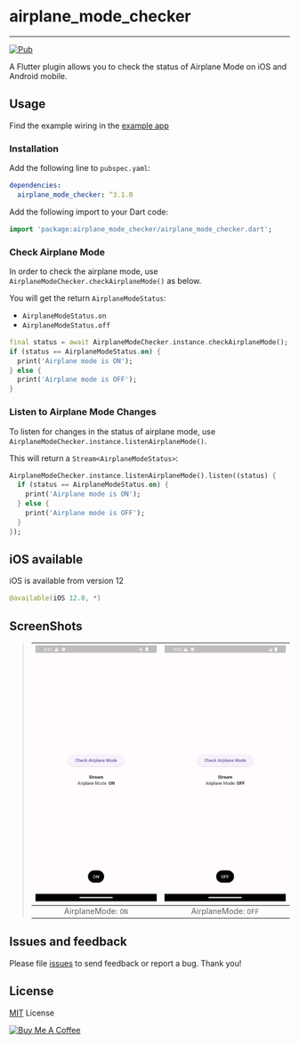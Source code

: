 # airplane_mode_checker

---

[![Pub](https://img.shields.io/pub/v/airplane_mode_checker.svg)](https://pub.dev/packages/airplane_mode_checker)

A Flutter plugin allows you to check the status of Airplane Mode on iOS and Android mobile.

## Usage

Find the example wiring in the [example app](https://github.com/14h4i/airplane_mode_checker/blob/master/example/lib/main.dart)

### Installation

Add the following line to `pubspec.yaml`:

```yaml
dependencies:
  airplane_mode_checker: ^3.1.0
```

Add the following import to your Dart code:

```dart
import 'package:airplane_mode_checker/airplane_mode_checker.dart';
```

### Check Airplane Mode

In order to check the airplane mode, use `AirplaneModeChecker.checkAirplaneMode()` as below.

You will get the return `AirplaneModeStatus`:

- `AirplaneModeStatus.on`
- `AirplaneModeStatus.off`

```dart
final status = await AirplaneModeChecker.instance.checkAirplaneMode();
if (status == AirplaneModeStatus.on) {
  print('Airplane mode is ON');
} else {
  print('Airplane mode is OFF');
}
```

### Listen to Airplane Mode Changes

To listen for changes in the status of airplane mode, use `AirplaneModeChecker.instance.listenAirplaneMode()`.

This will return a `Stream<AirplaneModeStatus>`:

```dart
AirplaneModeChecker.instance.listenAirplaneMode().listen((status) {
  if (status == AirplaneModeStatus.on) {
    print('Airplane mode is ON');
  } else {
    print('Airplane mode is OFF');
  }
});
```

## iOS available

iOS is available from version 12

```swift
@available(iOS 12.0, *)
```

## ScreenShots

> | <img src="https://raw.githubusercontent.com/14h4i/airplane_mode_checker/master/screenshots/on.png" width="360" /> | <img src="https://raw.githubusercontent.com/14h4i/airplane_mode_checker/master/screenshots/off.png" width="360" /> |
> | :---------------------------------------------------------------------------------------------------------------: | :----------------------------------------------------------------------------------------------------------------: |
> |                                                AirplaneMode: `ON`                                                 |                                                AirplaneMode: `OFF`                                                 |

## Issues and feedback

Please file [issues](https://github.com/14h4i/airplane_mode_checker/issues) to send feedback or report a bug. Thank you!

## License

[MIT](https://mit-license.org) License

<a href="https://www.buymeacoffee.com/14h4i" target="_blank"><img src="https://cdn.buymeacoffee.com/buttons/default-orange.png" alt="Buy Me A Coffee" height="41" width="174"></a>
